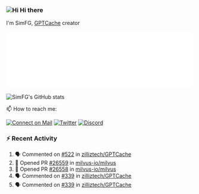 ### <img src='https://qpluspicture.oss-cn-beijing.aliyuncs.com/6LjjQA/Hi.gif' alt='Hi' width="24"/> Hi there

I'm SimFG, [GPTCache](https://github.com/zilliztech/GPTCache) creator

![Metrics 👋](/metrics.plugin.followup.user.svg)

![SimFG's GitHub stats](https://github-readme-stats.vercel.app/api?username=SimFG&show_icons=true&theme=radical&count_private=true)

📫 How to reach me:

[![Connect on Mail](https://img.shields.io/badge/Ask%20me-anything-1abc9c.svg)](mailto:1142838399@qq.com)
[![Twitter](https://img.shields.io/twitter/follow/FogSim?style=social)](https://twitter.com/FogSim)
[![Discord](https://img.shields.io/discord/1092648432495251507?label=Discord&logo=discord)](https://discord.gg/Q8C6WEjSWV)

### :zap: Recent Activity

<!--START_SECTION:activity-->
1. 🗣 Commented on [#522](https://github.com/zilliztech/GPTCache/issues/522) in [zilliztech/GPTCache](https://github.com/zilliztech/GPTCache)
2. 💪 Opened PR [#26559](https://github.com/milvus-io/milvus/pull/26559) in [milvus-io/milvus](https://github.com/milvus-io/milvus)
3. 💪 Opened PR [#26558](https://github.com/milvus-io/milvus/pull/26558) in [milvus-io/milvus](https://github.com/milvus-io/milvus)
4. 🗣 Commented on [#339](https://github.com/zilliztech/GPTCache/issues/339) in [zilliztech/GPTCache](https://github.com/zilliztech/GPTCache)
5. 🗣 Commented on [#339](https://github.com/zilliztech/GPTCache/issues/339) in [zilliztech/GPTCache](https://github.com/zilliztech/GPTCache)
<!--END_SECTION:activity-->

